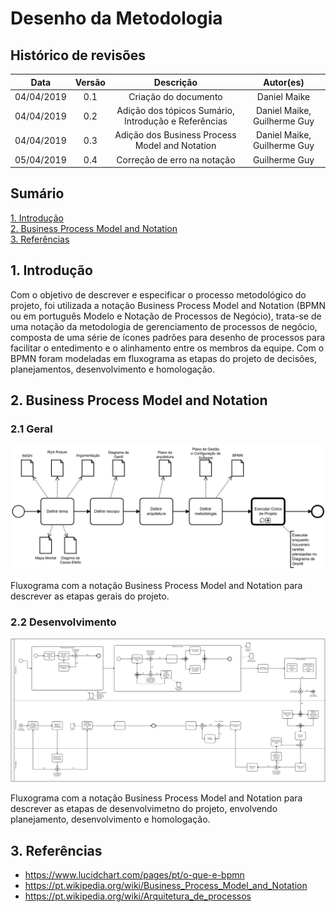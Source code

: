# Desenho da Metodologia

## Histórico de revisões

|   Data   |  Versão  |        Descrição       |          Autor(es)          |
|:--------:|:--------:|:----------------------:|:---------------------------:|
|04/04/2019|   0.1    | Criação do documento       |   Daniel Maike  |
|04/04/2019|   0.2   | Adição dos tópicos Sumário, Introdução e Referências      |   Daniel Maike, Guilherme Guy  |
|04/04/2019|   0.3   | Adição dos Business Process Model and Notation      |   Daniel Maike, Guilherme Guy  |
|05/04/2019|   0.4   | Correção de erro na notação      |   Guilherme Guy  |

## Sumário

[1. Introdução](#1-introducao) <br>
[2. Business Process Model and Notation](#2-business-process-model-and-notation) <br>
[3. Referências](#3-referencias)

## 1. Introdução

Com o objetivo de descrever e especificar o processo metodológico do projeto, foi utilizada a notação Business Process Model and Notation (BPMN ou em português Modelo e Notação de Processos de Negócio), trata-se de uma notação da metodologia de gerenciamento de processos de negócio, composta de uma série de ícones padrões para desenho de processos para facilitar o entedimento e o alinhamento entre os membros da equipe. Com o BPMN foram modeladas em fluxograma as etapas do projeto de decisões, planejamentos, desenvolvimento e homologação.

## 2. Business Process Model and Notation

### 2.1 Geral

![BPMN2](img/bpmn_geral.png)

Fluxograma com a notação Business Process Model and Notation para descrever as etapas gerais do projeto.

### 2.2 Desenvolvimento

![BPMN1](img/bpmn_desenvolvimento.png)

Fluxograma com a notação Business Process Model and Notation para descrever as etapas de desenvolvimetno do projeto, envolvendo planejamento, desenvolvimento e homologação.

## 3. Referências
* <https://www.lucidchart.com/pages/pt/o-que-e-bpmn> <br>
* <https://pt.wikipedia.org/wiki/Business_Process_Model_and_Notation> <br>
* <https://pt.wikipedia.org/wiki/Arquitetura_de_processos>